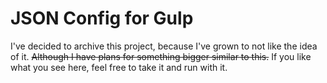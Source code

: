 JSON Config for Gulp
====================
I've decided to archive this project, because I've grown to not like the idea of it. ~~Although I have plans for something bigger similar to this.~~ If you like what you see here, feel free to take it and run with it.
